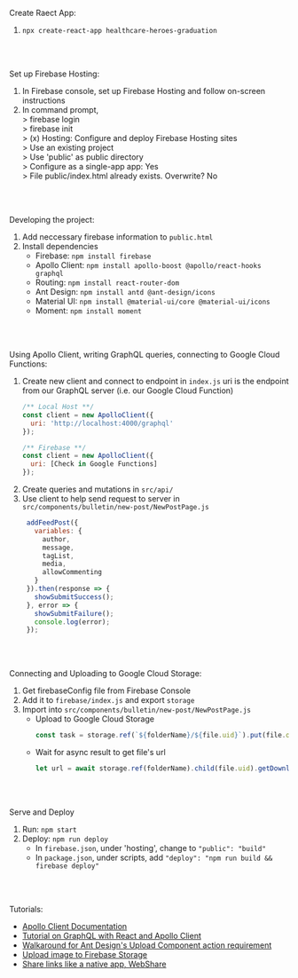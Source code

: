 Create Raect App:
1. `npx create-react-app healthcare-heroes-graduation`
<br>
<br>

Set up Firebase Hosting: 
1. In Firebase console, set up Firebase Hosting and follow on-screen instructions
2. In command prompt,
   <br>\> firebase login
   <br>\> firebase init
   <br>\> (x) Hosting: Configure and deploy Firebase Hosting sites
   <br>\> Use an existing project
   <br>\> Use 'public' as public directory
   <br>\> Configure as a single-app app: Yes
   <br>\> File public/index.html already exists. Overwrite? No
<br>
<br>

Developing the project:
1. Add neccessary firebase information to `public.html`
2. Install dependencies
   - Firebase: `npm install firebase`
   - Apollo Client: `npm install apollo-boost @apollo/react-hooks graphql`
   - Routing: `npm install react-router-dom`
   - Ant Design: `npm install antd @ant-design/icons`
   - Material UI: `npm install @material-ui/core @material-ui/icons`
   - Moment: `npm install moment`
<br>
<br>

Using Apollo Client, writing GraphQL queries, connecting to Google Cloud Functions:
1. Create new client and connect to endpoint in `index.js`
   uri is the endpoint from our GraphQL server (i.e. our Google Cloud Function)
   ```javascript
   /** Local Host **/
   const client = new ApolloClient({
     uri: 'http://localhost:4000/graphql'
   });

   /** Firebase **/
   const client = new ApolloClient({
     uri: [Check in Google Functions]
   });
   ```
2. Create queries and mutations in `src/api/`
3. Use client to help send request to server in `src/components/bulletin/new-post/NewPostPage.js`
   ```javascript
    addFeedPost({
      variables: {
        author,
        message,
        tagList,
        media,
        allowCommenting
      }
    }).then(response => {
      showSubmitSuccess();
    }, error => {
      showSubmitFailure();
      console.log(error);
    });
    ```
<br>
<br>

Connecting and Uploading to Google Cloud Storage:
1. Get firebaseConfig file from Firebase Console
2. Add it to `firebase/index.js` and export `storage`
3. Import into `src/components/bulletin/new-post/NewPostPage.js`
   - Upload to Google Cloud Storage
     ```javascript
     const task = storage.ref(`${folderName}/${file.uid}`).put(file.originFileObj);
     ```
   - Wait for async result to get file's url
     ```javascript
     let url = await storage.ref(folderName).child(file.uid).getDownloadURL();
     ```
<br>
<br>

Serve and Deploy
1. Run: `npm start`
2. Deploy: `npm run deploy`
   - In `firebase.json`, under 'hosting', change to `"public": "build"` 
   - In `package.json`, under scripts, add
     `"deploy": "npm run build && firebase deploy"`
<br>
<br>


Tutorials:
- [Apollo Client Documentation](https://www.apollographql.com/docs/react/get-started/)
- [Tutorial on GraphQL with React and Apollo Client](https://www.youtube.com/watch?v=8Pyr82Qbjow&list=PL4cUxeGkcC9iK6Qhn-QLcXCXPQUov1U7f&index=25)
- [Walkaround for Ant Design's Upload Component action requirement](https://levelup.gitconnected.com/managing-file-uploads-with-ant-design-6d78e592f2c4)
- [Upload image to Firebase Storage](https://www.youtube.com/watch?v=8r1Pb6Ja90o)
- [Share links like a native app, WebShare](https://css-tricks.com/how-to-use-the-web-share-api/)
